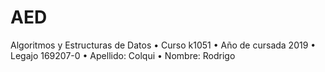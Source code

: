 # AED
Algoritmos y Estructuras de Datos
• Curso k1051
• Año de cursada 2019
• Legajo 169207-0
• Apellido: Colqui
• Nombre: Rodrigo
